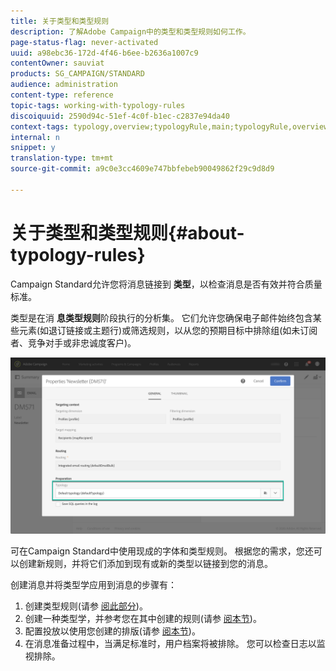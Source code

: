 ```yaml
---
title: 关于类型和类型规则
description: 了解Adobe Campaign中的类型和类型规则如何工作。
page-status-flag: never-activated
uuid: a98ebc36-172d-4f46-b6ee-b2636a1007c9
contentOwner: sauviat
products: SG_CAMPAIGN/STANDARD
audience: administration
content-type: reference
topic-tags: working-with-typology-rules
discoiquuid: 2590d94c-51ef-4c0f-b1ec-c2837e94da40
context-tags: typology,overview;typologyRule,main;typologyRule,overview
internal: n
snippet: y
translation-type: tm+mt
source-git-commit: a9c0e3cc4609e747bbfebeb90049862f29c9d8d9

---
```



# 关于类型和类型规则{#about-typology-rules}

Campaign Standard允许您将消息链接到 **类型**，以检查消息是否有效并符合质量标准。

类型是在消 **息类型规则**&#x200B;阶段执行的分析集。 它们允许您确保电子邮件始终包含某些元素(如退订链接或主题行)或筛选规则，以从您的预期目标中排除组(如未订阅者、竞争对手或非忠诚度客户)。

![](assets/typology_messagelink.png)

可在Campaign Standard中使用现成的字体和类型规则。 根据您的需求，您还可以创建新规则，并将它们添加到现有或新的类型以链接到您的消息。

创建消息并将类型学应用到消息的步骤有：

1. 创建类型规则(请参 [阅此部分](../../sending/using/managing-typology-rules.md#creating-a-typology-rule))。
1. 创建一种类型学，并参考您在其中创建的规则(请参 [阅本节](../../sending/using/managing-typologies.md#creating-a-typology))。
1. 配置投放以使用您创建的排版(请参 [阅本节](../../sending/using/managing-typologies.md#applying-typologies-to-messages))。
1. 在消息准备过程中，当满足标准时，用户档案将被排除。 您可以检查日志以监视排除。
